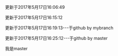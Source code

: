 
更新于2017年5月17日16:06:49


更新于2017年5月17日16:15:12

更新于2017年5月17日16:19:13---于github by mybranch


更新于2017年5月17日16:25:12---于github by master

我是master